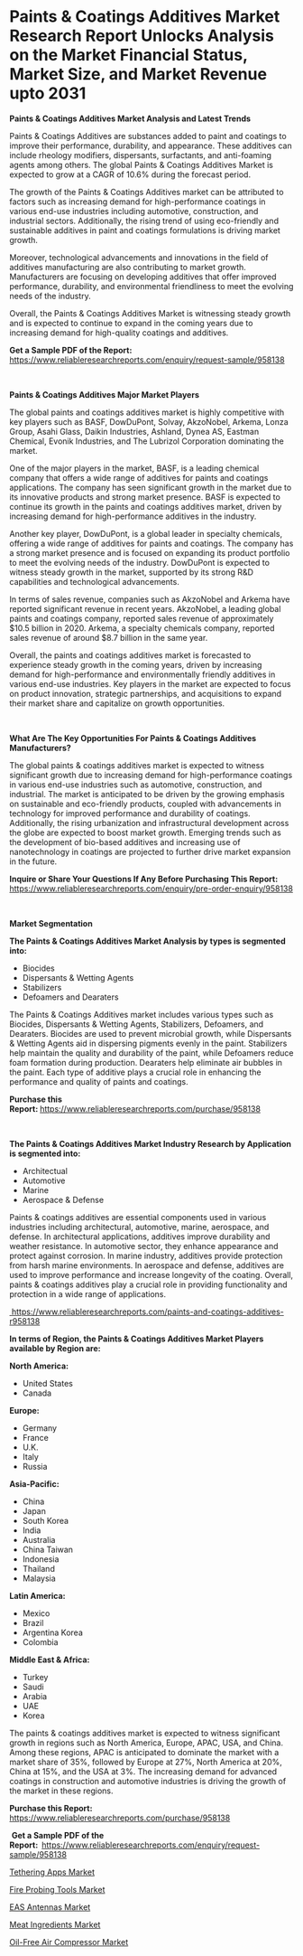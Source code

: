 <p><h1>Paints & Coatings Additives Market Research Report Unlocks Analysis on the Market Financial Status, Market Size, and Market Revenue upto 2031</h1></p><p><strong>Paints & Coatings Additives Market Analysis and Latest Trends</strong></p>
<p><p>Paints & Coatings Additives are substances added to paint and coatings to improve their performance, durability, and appearance. These additives can include rheology modifiers, dispersants, surfactants, and anti-foaming agents among others. The global Paints & Coatings Additives Market is expected to grow at a CAGR of 10.6% during the forecast period.</p><p>The growth of the Paints & Coatings Additives market can be attributed to factors such as increasing demand for high-performance coatings in various end-use industries including automotive, construction, and industrial sectors. Additionally, the rising trend of using eco-friendly and sustainable additives in paint and coatings formulations is driving market growth. </p><p>Moreover, technological advancements and innovations in the field of additives manufacturing are also contributing to market growth. Manufacturers are focusing on developing additives that offer improved performance, durability, and environmental friendliness to meet the evolving needs of the industry.</p><p>Overall, the Paints & Coatings Additives Market is witnessing steady growth and is expected to continue to expand in the coming years due to increasing demand for high-quality coatings and additives.</p></p>
<p><strong>Get a Sample PDF of the Report:&nbsp;</strong> <a href="https://www.reliableresearchreports.com/enquiry/request-sample/958138">https://www.reliableresearchreports.com/enquiry/request-sample/958138</a></p>
<p>&nbsp;</p>
<p><strong>Paints & Coatings Additives Major Market Players</strong></p>
<p><p>The global paints and coatings additives market is highly competitive with key players such as BASF, DowDuPont, Solvay, AkzoNobel, Arkema, Lonza Group, Asahi Glass, Daikin Industries, Ashland, Dynea AS, Eastman Chemical, Evonik Industries, and The Lubrizol Corporation dominating the market.</p><p>One of the major players in the market, BASF, is a leading chemical company that offers a wide range of additives for paints and coatings applications. The company has seen significant growth in the market due to its innovative products and strong market presence. BASF is expected to continue its growth in the paints and coatings additives market, driven by increasing demand for high-performance additives in the industry.</p><p>Another key player, DowDuPont, is a global leader in specialty chemicals, offering a wide range of additives for paints and coatings. The company has a strong market presence and is focused on expanding its product portfolio to meet the evolving needs of the industry. DowDuPont is expected to witness steady growth in the market, supported by its strong R&D capabilities and technological advancements.</p><p>In terms of sales revenue, companies such as AkzoNobel and Arkema have reported significant revenue in recent years. AkzoNobel, a leading global paints and coatings company, reported sales revenue of approximately $10.5 billion in 2020. Arkema, a specialty chemicals company, reported sales revenue of around $8.7 billion in the same year.</p><p>Overall, the paints and coatings additives market is forecasted to experience steady growth in the coming years, driven by increasing demand for high-performance and environmentally friendly additives in various end-use industries. Key players in the market are expected to focus on product innovation, strategic partnerships, and acquisitions to expand their market share and capitalize on growth opportunities.</p></p>
<p>&nbsp;</p>
<p><strong>What Are The Key Opportunities For Paints & Coatings Additives Manufacturers?</strong></p>
<p><p>The global paints & coatings additives market is expected to witness significant growth due to increasing demand for high-performance coatings in various end-use industries such as automotive, construction, and industrial. The market is anticipated to be driven by the growing emphasis on sustainable and eco-friendly products, coupled with advancements in technology for improved performance and durability of coatings. Additionally, the rising urbanization and infrastructural development across the globe are expected to boost market growth. Emerging trends such as the development of bio-based additives and increasing use of nanotechnology in coatings are projected to further drive market expansion in the future.</p></p>
<p><strong>Inquire or Share Your Questions If Any Before Purchasing This Report:</strong> <a href="https://www.reliableresearchreports.com/enquiry/pre-order-enquiry/958138">https://www.reliableresearchreports.com/enquiry/pre-order-enquiry/958138</a></p>
<p>&nbsp;</p>
<p><strong>Market Segmentation</strong></p>
<p><strong>The Paints & Coatings Additives Market Analysis by types is segmented into:</strong></p>
<p><ul><li>Biocides</li><li>Dispersants & Wetting Agents</li><li>Stabilizers</li><li>Defoamers and Dearaters</li></ul></p>
<p><p>The Paints & Coatings Additives market includes various types such as Biocides, Dispersants & Wetting Agents, Stabilizers, Defoamers, and Dearaters. Biocides are used to prevent microbial growth, while Dispersants & Wetting Agents aid in dispersing pigments evenly in the paint. Stabilizers help maintain the quality and durability of the paint, while Defoamers reduce foam formation during production. Dearaters help eliminate air bubbles in the paint. Each type of additive plays a crucial role in enhancing the performance and quality of paints and coatings.</p></p>
<p><strong>Purchase this Report:&nbsp;</strong><a href="https://www.reliableresearchreports.com/purchase/958138">https://www.reliableresearchreports.com/purchase/958138</a></p>
<p>&nbsp;</p>
<p><strong>The Paints & Coatings Additives Market Industry Research by Application is segmented into:</strong></p>
<p><ul><li>Architectual</li><li>Automotive</li><li>Marine</li><li>Aerospace & Defense</li></ul></p>
<p><p>Paints & coatings additives are essential components used in various industries including architectural, automotive, marine, aerospace, and defense. In architectural applications, additives improve durability and weather resistance. In automotive sector, they enhance appearance and protect against corrosion. In marine industry, additives provide protection from harsh marine environments. In aerospace and defense, additives are used to improve performance and increase longevity of the coating. Overall, paints & coatings additives play a crucial role in providing functionality and protection in a wide range of applications.</p></p>
<p><a href="https://www.reliableresearchreports.com/paints-and-coatings-additives-r958138">&nbsp;https://www.reliableresearchreports.com/paints-and-coatings-additives-r958138</a></p>
<p><strong>In terms of Region, the Paints & Coatings Additives Market Players available by Region are:</strong></p>
<p>
    <p> <strong> North America: </strong>
        <ul>
            <li>United States</li>
            <li>Canada</li>
        </ul>
        </p> 
    <p> <strong> Europe: </strong>
        <ul>
            <li>Germany</li>
            <li>France</li>
            <li>U.K.</li>
            <li>Italy</li>
            <li>Russia</li>
        </ul>
        </p> 
    <p> <strong> Asia-Pacific: </strong>
        <ul>
            <li>China</li>
            <li>Japan</li>
            <li>South Korea</li>
            <li>India</li>
            <li>Australia</li>
            <li>China Taiwan</li>
            <li>Indonesia</li>
            <li>Thailand</li>
            <li>Malaysia</li>
        </ul>
        </p> 
    <p> <strong> Latin America: </strong>
        <ul>
            <li>Mexico</li>
            <li>Brazil</li>
            <li>Argentina Korea</li>
            <li>Colombia</li>
        </ul>
        </p> 
    <p> <strong> Middle East & Africa: </strong>
        <ul>
            <li>Turkey</li>
            <li>Saudi</li>
            <li>Arabia</li>
            <li>UAE</li>
            <li>Korea</li>
        </ul>
    </p>
    </p>
<p><p>The paints & coatings additives market is expected to witness significant growth in regions such as North America, Europe, APAC, USA, and China. Among these regions, APAC is anticipated to dominate the market with a market share of 35%, followed by Europe at 27%, North America at 20%, China at 15%, and the USA at 3%. The increasing demand for advanced coatings in construction and automotive industries is driving the growth of the market in these regions.</p></p>
<p><strong>Purchase this Report: </strong><a href="https://www.reliableresearchreports.com/purchase/958138">https://www.reliableresearchreports.com/purchase/958138</a></p>
<p>&nbsp;<strong>Get a Sample PDF of the Report:&nbsp;&nbsp;</strong><a href="https://www.reliableresearchreports.com/enquiry/request-sample/958138">https://www.reliableresearchreports.com/enquiry/request-sample/958138</a></p>
<p><strong></strong></p>
<p><p><a href="https://medium.com/@akshatreportprime/tethering-apps-industry-sector-new-technologies-and-market-impact-forecasted-for-period-from-2024-8277daa96fc2">Tethering Apps Market</a></p><p><a href="https://github.com/CliffMedina6/Market-Research-Report-List-6/blob/main/fire-probing-tools-market.md">Fire Probing Tools Market</a></p><p><a href="https://issuu.com/reportprime-2/docs/eas-antennas-market-size-2030.pptx_41c61ac9cd207d">EAS Antennas Market</a></p><p><a href="https://github.com/provorikovar/Market-Research-Report-List-6/blob/main/meat-ingredients-market.md">Meat Ingredients Market</a></p><p><a href="https://issuu.com/reportprime-2/docs/oil-free-air-compressor-market-size_722a0d7780785a">Oil-Free Air Compressor Market</a></p></p>